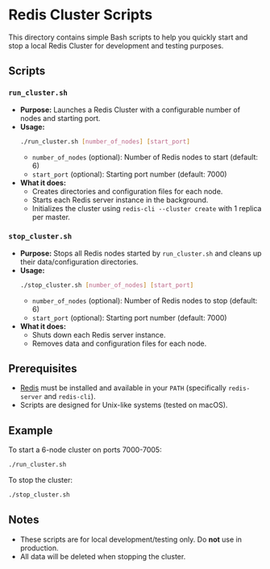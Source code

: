 # Redis Cluster Scripts

This directory contains simple Bash scripts to help you quickly start and stop a local Redis Cluster for development and testing purposes.

## Scripts

### `run_cluster.sh`
- **Purpose:** Launches a Redis Cluster with a configurable number of nodes and starting port.
- **Usage:**
  ```sh
  ./run_cluster.sh [number_of_nodes] [start_port]
  ```
  - `number_of_nodes` (optional): Number of Redis nodes to start (default: 6)
  - `start_port` (optional): Starting port number (default: 7000)
- **What it does:**
  - Creates directories and configuration files for each node.
  - Starts each Redis server instance in the background.
  - Initializes the cluster using `redis-cli --cluster create` with 1 replica per master.

### `stop_cluster.sh`
- **Purpose:** Stops all Redis nodes started by `run_cluster.sh` and cleans up their data/configuration directories.
- **Usage:**
  ```sh
  ./stop_cluster.sh [number_of_nodes] [start_port]
  ```
  - `number_of_nodes` (optional): Number of Redis nodes to stop (default: 6)
  - `start_port` (optional): Starting port number (default: 7000)
- **What it does:**
  - Shuts down each Redis server instance.
  - Removes data and configuration files for each node.

## Prerequisites
- [Redis](https://redis.io/) must be installed and available in your `PATH` (specifically `redis-server` and `redis-cli`).
- Scripts are designed for Unix-like systems (tested on macOS).

## Example
To start a 6-node cluster on ports 7000-7005:
```sh
./run_cluster.sh
```
To stop the cluster:
```sh
./stop_cluster.sh
```

## Notes
- These scripts are for local development/testing only. Do **not** use in production.
- All data will be deleted when stopping the cluster.

